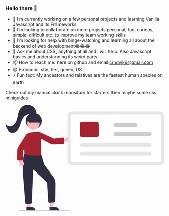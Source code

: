 ### Hello there 👋

- 🔭 I’m currently working on a few personal projects and learning Vanilla Javascript and its Frameworks
- 👯 I’m looking to collaborate on more projects personal, fun, curious, simple, difficult etc..to improve my team working skills
- 🤔 I’m looking for help with binge-watching and learning all about the backend of web development😂😂😂
- 💬 Ask me about CSS, anything at all and I will help. Also Javascript basics and understanding its weird parts
- 📫 How to reach me: here on github and email cindyjk6@gmail.com
- 😄 Pronouns: she, her, queen, US
- ⚡ Fun fact: My ancestors and relatives are the fastest human species on earth

 Check out my manual clock repository for starters then maybe some css miniguides
 
 <img><svg id="b349698d-76f6-4d11-bd66-db075a783fa5" data-name="Layer 1" xmlns="http://www.w3.org/2000/svg" width="625.64494" height="417.05929" viewBox="0 0 625.64494 417.05929"><polygon points="85.4 405.79 96.832 405.789 102.269 361.693 85.396 361.695 85.4 405.79" fill="#ffb8b8"/><path d="M370.128,643.9928H406.0577a0,0,0,0,1,0,0v13.88195a0,0,0,0,1,0,0H384.00989A13.88193,13.88193,0,0,1,370.128,643.99281v0a0,0,0,0,1,0,0Z" transform="translate(489.06685 1060.36217) rotate(179.99483)" fill="#2f2e41"/><polygon points="177.4 405.79 188.832 405.789 194.269 361.693 177.396 361.695 177.4 405.79" fill="#ffb8b8"/><path d="M462.128,643.9928H498.0577a0,0,0,0,1,0,0v13.88195a0,0,0,0,1,0,0H476.00989A13.88193,13.88193,0,0,1,462.128,643.99281v0A0,0,0,0,1,462.128,643.9928Z" transform="translate(673.06685 1060.35387) rotate(179.99483)" fill="#2f2e41"/><path d="M370.10494,631.01988A4.49341,4.49341,0,0,1,365.69,627.3856l-7.34119-92.24511c-7.903-78.1167,5.62439-105.63721,5.762-105.90577l.14844-.29052.32532.019,63.45251,3.65186,13.46924,44.06L477.11056,524.513a43.3315,43.3315,0,0,1,8.52075,26.28663l-.90112,69.748a4.52634,4.52634,0,0,1-4.18738,4.43115l-18.58728,1.293a4.48515,4.48515,0,0,1-4.7865-4.00781l-4.6051-75.72461a.39027.39027,0,0,0-.10682-.20849l-52.805-49.21631a1.50066,1.50066,0,0,0-2.49621.49267l-5.32532,128.19483a4.44628,4.44628,0,0,1-1.103,3.38183,4.51,4.51,0,0,1-3.29211,1.52149l-17.24744.314C370.16024,631.01988,370.13241,631.01988,370.10494,631.01988Z" transform="translate(-287.17753 -241.47035)" fill="#2f2e41"/><circle cx="399.34472" cy="305.68027" r="32.04114" transform="translate(-384.86222 -12.46081) rotate(-28.66321)" fill="#2f2e41"/><path d="M536.9762,368.57457a9.37692,9.37692,0,0,0-13.45739,5.06347l-21.39441,1.19923-2.44223,13.17907,30.18926-2.11789a9.42779,9.42779,0,0,0,7.10477-17.32388Z" transform="translate(-287.17753 -241.47035)" fill="#ffb8b8"/><path d="M360.18855,477.31747a9.37694,9.37694,0,0,0-5.94813-13.09045l-2.62086-21.26712-13.31241-1.55944,4.123,29.9813a9.42779,9.42779,0,0,0,17.75843,5.93571Z" transform="translate(-287.17753 -241.47035)" fill="#ffb8b8"/><circle cx="110.76448" cy="74.01763" r="24.56103" fill="#ffb8b8"/><path d="M402.78463,441.29429c-13.06018,0-24.00427-1.05712-34.85815-4.9375-4.46827-1.59716-4.94581-3.57763-5.5741-6.05468-.98633-3.8877-1.5271-49.86621,3.5647-65.12549a22.90232,22.90232,0,0,1,18.97314-15.42822c4.84827-.57129,19.35046-2.6211,27.56348-3.792a15.51792,15.51792,0,0,1,11.44592,2.80371c2.177,1.63477,3.30737,3.39063,3.35986,5.21924l2.23169,77.73926a8.664,8.664,0,0,1-8.09,8.92578C416.38265,440.98375,409.8597,441.29429,402.78463,441.29429Z" transform="translate(-287.17753 -241.47035)" fill="#a62430"/><path d="M337.82015,460.33336a4.49989,4.49989,0,0,1-4.49548-4.67383l.78-35.65479a25.38989,25.38989,0,0,1,3.81738-12.43554l30.2655-48.54932a10.52921,10.52921,0,0,1,8.93262-4.936,10.41458,10.41458,0,0,1,8.89587,5.00244h0a10.50194,10.50194,0,0,1,.24744,10.53027l-29.35779,53.356,2.02088,32.748a4.49964,4.49964,0,0,1-4.48987,4.58057l-16.60657.03223Z" transform="translate(-287.17753 -241.47035)" fill="#a62430"/><path d="M517.1868,393.32687a4.45507,4.45507,0,0,1-3.18543,1.4998l-35.63052,1.88964a25.38339,25.38339,0,0,1-12.67741-2.87692l-50.67665-26.54961a10.48028,10.48028,0,0,1-1.26753-17.78351l.29231.40548-.29231-.40548a10.50027,10.50027,0,0,1,10.482-1.03433L479.634,373.75679l32.52917-4.46727a4.50016,4.50016,0,0,1,4.87914,4.13744l1.27443,16.55767c.00634.08288.01023.16533.01216.24771A4.45677,4.45677,0,0,1,517.1868,393.32687Z" transform="translate(-287.17753 -241.47035)" fill="#a62430"/><polygon points="92.571 70.539 86.199 53.332 114.851 45.039 135.33 51.332 135.33 70.539 92.571 70.539" fill="#2f2e41"/><path d="M409.868,273.21653a34.90653,34.90653,0,0,0-61.72687-19.11236c-6.02356,7.32094-8.80679,16.7392-10.84385,25.99824s-3.512,18.762-7.4673,27.37794S318.90113,323.924,309.6944,326.18576s-20.38861-2.83111-22.51687-12.06961a46.84536,46.84536,0,0,0,15.89785,32.751c7.97692,6.91794,21.0009,4.47181,28.85369-2.58672s11.73951-17.4174,15.10188-27.42658,6.6777-20.44546,13.81009-28.23122,27.34681-16.06095,36.50759-10.81033C404.53286,281.93,407.11075,279.31237,409.868,273.21653Z" transform="translate(-287.17753 -241.47035)" fill="#2f2e41"/><path d="M896.32247,478.02965h-348a16.51868,16.51868,0,0,1-16.5-16.5v-177a16.51867,16.51867,0,0,1,16.5-16.5h348a16.51866,16.51866,0,0,1,16.5,16.5v177A16.51867,16.51867,0,0,1,896.32247,478.02965Z" transform="translate(-287.17753 -241.47035)" fill="#e6e6e6"/><path d="M892.32247,466.02965h-340a8.50951,8.50951,0,0,1-8.5-8.5v-169a8.5095,8.5095,0,0,1,8.5-8.5h340a8.5095,8.5095,0,0,1,8.5,8.5v169A8.50951,8.50951,0,0,1,892.32247,466.02965Z" transform="translate(-287.17753 -241.47035)" fill="#fff"/><path d="M855.32253,441.52965h-266a8,8,0,1,1,0-16h266a8,8,0,0,1,0,16Z" transform="translate(-287.17753 -241.47035)" fill="#e6e6e6"/><path d="M855.32253,407.52965h-266a8,8,0,1,1,0-16h266a8,8,0,0,1,0,16Z" transform="translate(-287.17753 -241.47035)" fill="#e6e6e6"/><path d="M647.32247,368.15709h-58a8.50951,8.50951,0,0,1-8.5-8.5V317.4022a8.50951,8.50951,0,0,1,8.5-8.5h58a8.50951,8.50951,0,0,1,8.5,8.5v42.25489A8.50951,8.50951,0,0,1,647.32247,368.15709Z" transform="translate(-287.17753 -241.47035)" fill="#a62430"/><path d="M855.61781,363.52965h-135a8,8,0,1,1,0-16h135a8,8,0,0,1,0,16Z" transform="translate(-287.17753 -241.47035)" fill="#ccc"/><path d="M799.61781,329.52965h-79a8,8,0,1,1,0-16h79a8,8,0,0,1,0,16Z" transform="translate(-287.17753 -241.47035)" fill="#ccc"/><path d="M537.4957,658.52965h-198a1,1,0,1,1,0-2h198a1,1,0,0,1,0,2Z" transform="translate(-287.17753 -241.47035)" fill="#ccc"/></svg>
 </img>
 


